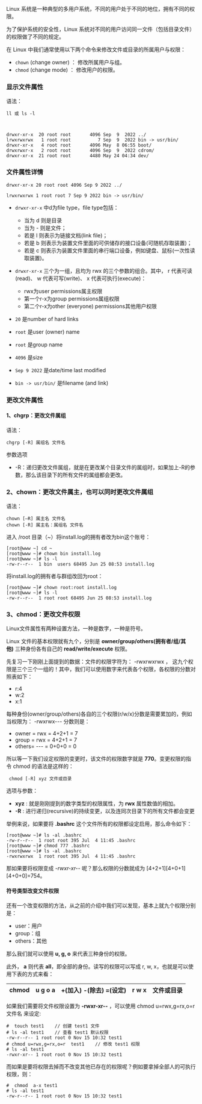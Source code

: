 Linux 系统是一种典型的多用户系统，不同的用户处于不同的地位，拥有不同的权限。

为了保护系统的安全性，Linux 系统对不同的用户访问同一文件（包括目录文件）的权限做了不同的规定。

在 Linux 中我们通常使用以下两个命令来修改文件或目录的所属用户与权限：

*   `chown` (change owner) ： 修改所属用户与组。
*   `chmod` (change mode) ： 修改用户的权限。

### 显示文件属性

语法：

    ll 或 ls -l



    drwxr-xr-x  20 root root       4096 Sep  9  2022 ../
    lrwxrwxrwx   1 root root          7 Sep  9  2022 bin -> usr/bin/
    drwxr-xr-x   4 root root       4096 May  8 06:55 boot/
    drwxrwxr-x   2 root root       4096 Sep  9  2022 cdrom/
    drwxr-xr-x  21 root root       4480 May 24 04:34 dev/

### 文件属性详情

`drwxr-xr-x 20 root root 4096 Sep 9 2022 ../ `

`lrwxrwxrwx 1 root root 7 Sep 9 2022 bin -> usr/bin/`

*   `drwxr-xr-x` 中d为file type，file type包括：

    *   当为 d 则是目录
    *   当为 - 则是文件；
    *   若是 l 则表示为链接文档(link file)；
    *   若是 b 则表示为装置文件里面的可供储存的接口设备(可随机存取装置)；
    *   若是 c 则表示为装置文件里面的串行端口设备，例如键盘、鼠标(一次性读取装置)。
*   `drwxr-xr-x` 三个为一组，且均为 rwx 的三个参数的组合。其中， r 代表可读(read)、 w 代表可写(write)、 x 代表可执行(execute)：

    *   rwx为user permissions属主权限
    *   第一个r-x为group permissions属组权限
    *   第二个r-x为other (everyone) permissions其他用户权限
*   `20` 是number of hard links
*   `root` 是user (owner) name
*   `root` 是group name
*   `4096` 是size
*   `Sep 9 2022` 是date/time last modified
*   `bin -> usr/bin/` 是filename (and link)

### &#x20;更改文件属性

#### 1、chgrp：更改文件属组

语法：

    chgrp [-R] 属组名 文件名

参数选项

*   \-R：递归更改文件属组，就是在更改某个目录文件的属组时，如果加上-R的参数，那么该目录下的所有文件的属组都会更改。

### 2、chown：更改文件属主，也可以同时更改文件属组

语法：

    chown [–R] 属主名 文件名
    chown [-R] 属主名：属组名 文件名

进入 /root 目录（\~）将install.log的拥有者改为bin这个账号：

    [root@www ~] cd ~
    [root@www ~]# chown bin install.log
    [root@www ~]# ls -l
    -rw-r--r--  1 bin  users 68495 Jun 25 08:53 install.log

将install.log的拥有者与群组改回为root：

    [root@www ~]# chown root:root install.log
    [root@www ~]# ls -l
    -rw-r--r--  1 root root 68495 Jun 25 08:53 install.log

### 3、chmod：更改文件权限

Linux文件属性有两种设置方法，一种是数字，一种是符号。

Linux 文件的基本权限就有九个，分别是 **owner/group/others(拥有者/组/其他)** 三种身份各有自己的 **read/write/execute** 权限。

先复习一下刚刚上面提到的数据：文件的权限字符为： -rwxrwxrwx ， 这九个权限是三个三个一组的！其中，我们可以使用数字来代表各个权限，各权限的分数对照表如下：

*   r:4
*   w:2
*   x:1

每种身份(owner/group/others)各自的三个权限(r/w/x)分数是需要累加的，例如当权限为： -rwxrwx--- 分数则是：

*   owner = rwx = 4+2+1 = 7
*   group = rwx = 4+2+1 = 7
*   others= --- = 0+0+0 = 0

所以等一下我们设定权限的变更时，该文件的权限数字就是 **770**。变更权限的指令 chmod 的语法是这样的：

     chmod [-R] xyz 文件或目录

选项与参数：

*   **xyz** : 就是刚刚提到的数字类型的权限属性，为 **rwx** 属性数值的相加。
*   **-R** : 进行递归(recursive)的持续变更，以及连同次目录下的所有文件都会变更

举例来说，如果要将 **.bashrc** 这个文件所有的权限都设定启用，那么命令如下：

    [root@www ~]# ls -al .bashrc
    -rw-r--r--  1 root root 395 Jul  4 11:45 .bashrc
    [root@www ~]# chmod 777 .bashrc
    [root@www ~]# ls -al .bashrc
    -rwxrwxrwx  1 root root 395 Jul  4 11:45 .bashrc

那如果要将权限变成 *-rwxr-xr--* 呢？那么权限的分数就成为 \[4+2+1]\[4+0+1]\[4+0+0]=754。

#### 符号类型改变文件权限

还有一个改变权限的方法，从之前的介绍中我们可以发现，基本上就九个权限分别是：

*   user：用户
*   group：组
*   others：其他

那么我们就可以使用 **u, g, o** 来代表三种身份的权限。

此外， **a** 则代表 **all**，即全部的身份。读写的权限可以写成 r, w, x，也就是可以使用下表的方式来看：

| chmod | u g o a | +(加入) -(除去) =(设定) | r w x | 文件或目录 |
| :---- | :------ | :---------------- | :---- | :---- |

如果我们需要将文件权限设置为 **-rwxr-xr--** ，可以使用 chmod u=rwx,g=rx,o=r 文件名 来设定:

    #  touch test1    // 创建 test1 文件
    # ls -al test1    // 查看 test1 默认权限
    -rw-r--r-- 1 root root 0 Nov 15 10:32 test1
    # chmod u=rwx,g=rx,o=r  test1    // 修改 test1 权限
    # ls -al test1
    -rwxr-xr-- 1 root root 0 Nov 15 10:32 test1

而如果是要将权限去掉而不改变其他已存在的权限呢？例如要拿掉全部人的可执行权限，则：

    #  chmod  a-x test1
    # ls -al test1
    -rw-r--r-- 1 root root 0 Nov 15 10:32 test1


